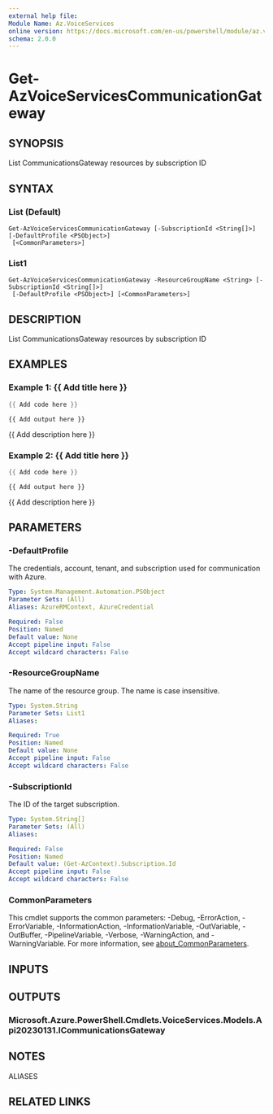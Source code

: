 ```yaml
---
external help file:
Module Name: Az.VoiceServices
online version: https://docs.microsoft.com/en-us/powershell/module/az.voiceservices/get-azvoiceservicescommunicationgateway
schema: 2.0.0
---
```


# Get-AzVoiceServicesCommunicationGateway

## SYNOPSIS
List CommunicationsGateway resources by subscription ID

## SYNTAX

### List (Default)
```
Get-AzVoiceServicesCommunicationGateway [-SubscriptionId <String[]>] [-DefaultProfile <PSObject>]
 [<CommonParameters>]
```

### List1
```
Get-AzVoiceServicesCommunicationGateway -ResourceGroupName <String> [-SubscriptionId <String[]>]
 [-DefaultProfile <PSObject>] [<CommonParameters>]
```

## DESCRIPTION
List CommunicationsGateway resources by subscription ID

## EXAMPLES

### Example 1: {{ Add title here }}
```powershell
{{ Add code here }}
```

```output
{{ Add output here }}
```

{{ Add description here }}

### Example 2: {{ Add title here }}
```powershell
{{ Add code here }}
```

```output
{{ Add output here }}
```

{{ Add description here }}

## PARAMETERS

### -DefaultProfile
The credentials, account, tenant, and subscription used for communication with Azure.

```yaml
Type: System.Management.Automation.PSObject
Parameter Sets: (All)
Aliases: AzureRMContext, AzureCredential

Required: False
Position: Named
Default value: None
Accept pipeline input: False
Accept wildcard characters: False
```

### -ResourceGroupName
The name of the resource group.
The name is case insensitive.

```yaml
Type: System.String
Parameter Sets: List1
Aliases:

Required: True
Position: Named
Default value: None
Accept pipeline input: False
Accept wildcard characters: False
```

### -SubscriptionId
The ID of the target subscription.

```yaml
Type: System.String[]
Parameter Sets: (All)
Aliases:

Required: False
Position: Named
Default value: (Get-AzContext).Subscription.Id
Accept pipeline input: False
Accept wildcard characters: False
```

### CommonParameters
This cmdlet supports the common parameters: -Debug, -ErrorAction, -ErrorVariable, -InformationAction, -InformationVariable, -OutVariable, -OutBuffer, -PipelineVariable, -Verbose, -WarningAction, and -WarningVariable. For more information, see [about_CommonParameters](http://go.microsoft.com/fwlink/?LinkID=113216).

## INPUTS

## OUTPUTS

### Microsoft.Azure.PowerShell.Cmdlets.VoiceServices.Models.Api20230131.ICommunicationsGateway

## NOTES

ALIASES

## RELATED LINKS

